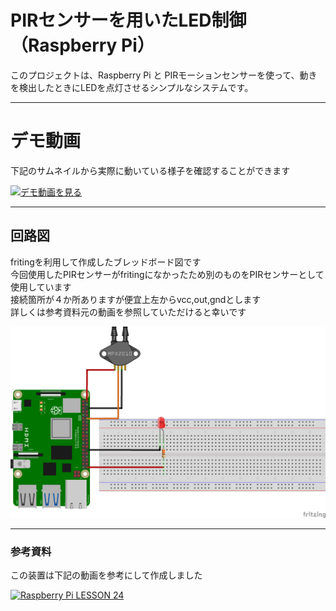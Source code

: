 # PIRセンサーを用いたLED制御（Raspberry Pi）

このプロジェクトは、Raspberry Pi と PIRモーションセンサーを使って、動きを検出したときにLEDを点灯させるシンプルなシステムです。

---

# デモ動画

下記のサムネイルから実際に動いている様子を確認することができます

[![デモ動画を見る](https://img.youtube.com/vi/YzNrK26kgYE/0.jpg)](https://www.youtube.com/watch?v=YzNrK26kgYE)

---

## 回路図

fritingを利用して作成したブレッドボード図です  
今回使用したPIRセンサーがfritingになかったため別のものをPIRセンサーとして使用しています  
接続箇所が４か所ありますが便宜上左からvcc,out,gndとします  
詳しくは参考資料元の動画を参照していただけると幸いです  

![PIRセンサー回路図](https://raw.githubusercontent.com/ishi-0409/PIRsensor/main/PIR.png)  

---

### 参考資料

この装置は下記の動画を参考にして作成しました

[![Raspberry Pi LESSON 24](https://img.youtube.com/vi/lLc4KM8LZnY/0.jpg)](https://www.youtube.com/watch?v=lLc4KM8LZnY&t=532s)

 




